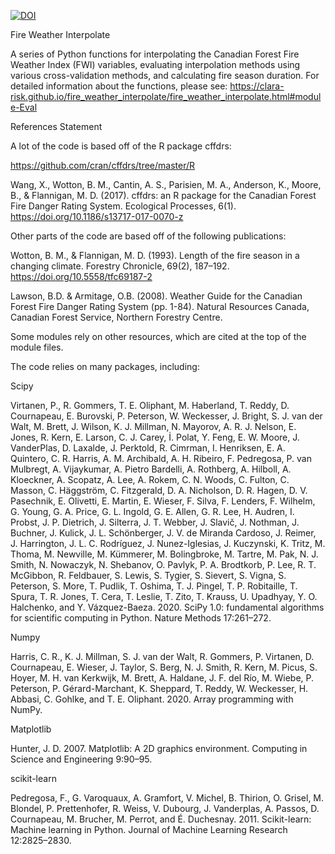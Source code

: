 [![DOI](https://zenodo.org/badge/279318014.svg)](https://zenodo.org/badge/latestdoi/279318014)

Fire Weather Interpolate 

A series of Python functions for interpolating the Canadian Forest Fire Weather Index (FWI) variables, evaluating interpolation methods using various cross-validation methods, and calculating fire season duration. For detailed information about the functions, please see: https://clara-risk.github.io/fire_weather_interpolate/fire_weather_interpolate.html#module-Eval

References Statement 

A lot of the code is based off of the R package cffdrs: 

https://github.com/cran/cffdrs/tree/master/R

Wang, X., Wotton, B. M., Cantin, A. S., Parisien, M. A., Anderson, K., Moore, B., & Flannigan, M. D. (2017). cffdrs: an R package for the Canadian Forest Fire Danger Rating System. Ecological Processes, 6(1). https://doi.org/10.1186/s13717-017-0070-z

Other parts of the code are based off of the following publications: 

Wotton, B. M., & Flannigan, M. D. (1993). Length of the fire season in a changing climate. Forestry Chronicle, 69(2), 187–192. https://doi.org/10.5558/tfc69187-2

Lawson, B.D. & Armitage, O.B. (2008). Weather Guide for the Canadian Forest Fire Danger Rating System (pp. 1-84). Natural Resources Canada, Canadian Forest Service, Northern Forestry Centre. 

Some modules rely on other resources, which are cited at the top of the module files. 

The code relies on many packages, including: 

Scipy 

Virtanen, P., R. Gommers, T. E. Oliphant, M. Haberland, T. Reddy, D. Cournapeau, E. Burovski, P. Peterson, W. Weckesser, J. Bright, S. J. van der Walt, M. Brett, J. Wilson, K. J. Millman, N. Mayorov, A. R. J. Nelson, E. Jones, R. Kern, E. Larson, C. J. Carey, İ. Polat, Y. Feng, E. W. Moore, J. VanderPlas, D. Laxalde, J. Perktold, R. Cimrman, I. Henriksen, E. A. Quintero, C. R. Harris, A. M. Archibald, A. H. Ribeiro, F. Pedregosa, P. van Mulbregt, A. Vijaykumar, A. Pietro Bardelli, A. Rothberg, A. Hilboll, A. Kloeckner, A. Scopatz, A. Lee, A. Rokem, C. N. Woods, C. Fulton, C. Masson, C. Häggström, C. Fitzgerald, D. A. Nicholson, D. R. Hagen, D. V. Pasechnik, E. Olivetti, E. Martin, E. Wieser, F. Silva, F. Lenders, F. Wilhelm, G. Young, G. A. Price, G. L. Ingold, G. E. Allen, G. R. Lee, H. Audren, I. Probst, J. P. Dietrich, J. Silterra, J. T. Webber, J. Slavič, J. Nothman, J. Buchner, J. Kulick, J. L. Schönberger, J. V. de Miranda Cardoso, J. Reimer, J. Harrington, J. L. C. Rodríguez, J. Nunez-Iglesias, J. Kuczynski, K. Tritz, M. Thoma, M. Newville, M. Kümmerer, M. Bolingbroke, M. Tartre, M. Pak, N. J. Smith, N. Nowaczyk, N. Shebanov, O. Pavlyk, P. A. Brodtkorb, P. Lee, R. T. McGibbon, R. Feldbauer, S. Lewis, S. Tygier, S. Sievert, S. Vigna, S. Peterson, S. More, T. Pudlik, T. Oshima, T. J. Pingel, T. P. Robitaille, T. Spura, T. R. Jones, T. Cera, T. Leslie, T. Zito, T. Krauss, U. Upadhyay, Y. O. Halchenko, and Y. Vázquez-Baeza. 2020. SciPy 1.0: fundamental algorithms for scientific computing in Python. Nature Methods 17:261–272.

Numpy 

Harris, C. R., K. J. Millman, S. J. van der Walt, R. Gommers, P. Virtanen, D. Cournapeau, E. Wieser, J. Taylor, S. Berg, N. J. Smith, R. Kern, M. Picus, S. Hoyer, M. H. van Kerkwijk, M. Brett, A. Haldane, J. F. del Río, M. Wiebe, P. Peterson, P. Gérard-Marchant, K. Sheppard, T. Reddy, W. Weckesser, H. Abbasi, C. Gohlke, and T. E. Oliphant. 2020. Array programming with NumPy.

Matplotlib

Hunter, J. D. 2007. Matplotlib: A 2D graphics environment. Computing in Science and Engineering 9:90–95.

scikit-learn

Pedregosa, F., G. Varoquaux, A. Gramfort, V. Michel, B. Thirion, O. Grisel, M. Blondel, P. Prettenhofer, R. Weiss, V. Dubourg, J. Vanderplas, A. Passos, D. Cournapeau, M. Brucher, M. Perrot, and É. Duchesnay. 2011. Scikit-learn: Machine learning in Python. Journal of Machine Learning Research 12:2825–2830.




